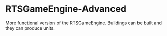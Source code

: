 # RTSGameEngine-Advanced
More functional version of the RTSGameEngine. Buildings can be built and they can produce units.
